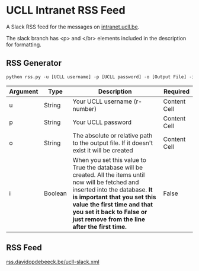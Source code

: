 # UCLL Intranet RSS Feed
A Slack RSS feed for the messages on [intranet.ucll.be](https://intranet.ucll.be).

The slack branch has &lt;p&gt; and &lt;/br&gt; elements included in the description for formatting.

## RSS Generator
```python
python rss.py -u [UCLL username] -p [UCLL password] -o [Output File] -i [Initialise database]
```

| Argument  | Type |  Description | Required |
| ------------- | ------------- | ------------- | ------------- |
| u  | String  | Your UCLL username (r-number)  | Content Cell  |
| p  | String  | Your UCLL password  | Content Cell  |
| o  | String  | The absolute or relative path to the output file. If it doesn't exist it will be created  | Content Cell  |
| i  | Boolean  | When you set this value to True the database will be created. All the items until now will be fetched and inserted into the database. **It is important that you set this value the first time and that you set it back to False or just remove from the line after the first time.**  | False  |

## RSS Feed
[rss.davidopdebeeck.be/ucll-slack.xml](http://rss.davidopdebeeck.be/ucll-slack.xml)